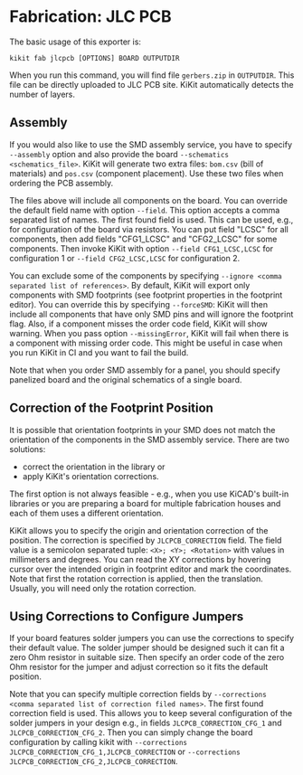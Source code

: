 # Fabrication: JLC PCB

The basic usage of this exporter is:
```
kikit fab jlcpcb [OPTIONS] BOARD OUTPUTDIR
```

When you run this command, you will find file `gerbers.zip` in `OUTPUTDIR`. This
file can be directly uploaded to JLC PCB site. KiKit automatically detects the
number of layers.

## Assembly

If you would also like to use the SMD assembly service, you have to specify
`--assembly` option and also provide the board `--schematics <schematics_file>`.
KiKit will generate two extra files: `bom.csv` (bill of materials) and `pos.csv`
(component placement). Use these two files when ordering the PCB assembly.

The files above will include all components on the board. You can override the
default field name with option `--field`. This option accepts a comma separated
list of names. The first found field is used. This can be used, e.g., for
configuration of the board via resistors. You can put field "LCSC" for all
components, then add fields "CFG1_LCSC" and "CFG2_LCSC" for some components.
Then invoke KiKit with option `--field CFG1_LCSC,LCSC` for configuration 1 or
`--field CFG2_LCSC,LCSC` for configuration 2.

You can exclude some of the components by specifying `--ignore <comma separated
list of references>`. By default, KiKit will export only components with SMD
footprints (see footprint properties in the footprint editor). You can override
this by specifying `--forceSMD`: KiKit will then include all components that
have only SMD pins and will ignore the footprint flag. Also, if a component
misses the order code field, KiKit will show warning. When you pass option
`--missingError`, KiKit will fail when there is a component with missing order
code. This might be useful in case when you run KiKit in CI and you want to fail
the build.

Note that when you order SMD assembly for a panel, you should specify panelized
board and the original schematics of a single board.

## Correction of the Footprint Position

It is possible that orientation footprints in your SMD does not match the
orientation of the components in the SMD assembly service. There are two
solutions:

- correct the orientation in the library or
- apply KiKit's orientation corrections.

The first option is not always feasible - e.g., when you use KiCAD's built-in
libraries or you are preparing a board for multiple fabrication houses and each
of them uses a different orientation.

KiKit allows you to specify the origin and orientation correction of the
position. The correction is specified by `JLCPCB_CORRECTION` field. The field
value is a semicolon separated tuple: `<X>; <Y>; <Rotation>` with values in
millimeters and degrees. You can read the XY corrections by hovering cursor over
the intended origin in footprint editor and mark the coordinates. Note that
first the rotation correction is applied, then the translation. Usually, you
will need only the rotation correction.

## Using Corrections to Configure Jumpers

If your board features solder jumpers you can use the corrections to specify
their default value. The solder jumper should be designed such it can fit a zero
Ohm resistor in suitable size. Then specify an order code of the zero Ohm
resistor for the jumper and adjust correction so it fits the default position.

Note that you can specify multiple correction fields by `--corrections <comma
separated list of correction filed names>`. The first found correction field is
used. This allows you to keep several configuration of the solder jumpers in
your design e.g., in fields `JLCPCB_CORRECTION_CFG_1` and
`JLCPCB_CORRECTION_CFG_2`. Then you can simply change the board configuration by
calling kikit with `--corrections JLCPCB_CORRECTION_CFG_1,JLCPCB_CORRECTION` or
`--corrections JLCPCB_CORRECTION_CFG_2,JLCPCB_CORRECTION`.



